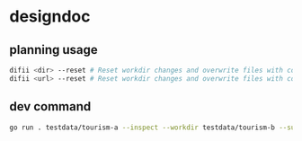 # designdoc
## planning usage
```bash
difii <dir> --reset # Reset workdir changes and overwrite files with comparison.
difii <url> --reset # Reset workdir changes and overwrite files with comparison.
```

## dev command
```bash
go run . testdata/tourism-a --inspect --workdir testdata/tourism-b --summary
```
